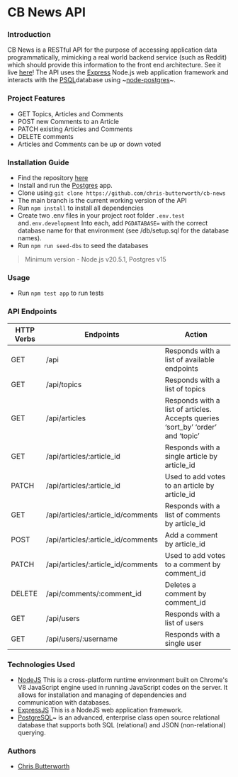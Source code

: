 # CB News API

### Introduction

CB News is a RESTful API for the purpose of accessing application data programmatically, mimicking a real world backend service (such as Reddit) which should provide this information to the front end architecture.
See it live [here](https://cb-news.onrender.com/api)!
The API uses the [Express](https://expressjs.com/) Node.js web application framework and interacts with the [PSQL](https://www.postgresql.org/download/)database using ~[node-postgres](https://node-postgres.com/)~.

### Project Features

- GET Topics, Articles and Comments
- POST new Comments to an Article
- PATCH existing Articles and Comments
- DELETE comments
- Articles and Comments can be up or down voted

### Installation Guide

- Find the repository [here](https://github.com/chris-butterworth/cb-news)
- Install and run the [Postgres](https://www.postgresql.org/download/) app.
- Clone using `git clone https://github.com/chris-butterworth/cb-news`
- The main branch is the current working version of the API
- Run `npm install` to install all dependencies
- Create two .env files in your project root folder `.env.test` and`.env.development` Into each, add `PGDATABASE=` with the correct database name for that environment (see /db/setup.sql for the database names).
- Run `npm run seed-dbs` to seed the databases

> Minimum version - Node.js v20.5.1, Postgres v15

### Usage

- Run `npm test app` to run tests

### API Endpoints

| HTTP Verbs | Endpoints                          | Action                                                                          |
| ---------- | ---------------------------------- | ------------------------------------------------------------------------------- |
| GET        | /api                               | Responds with a list of available endpoints                                     |
| GET        | /api/topics                        | Responds with a list of topics                                                  |
| GET        | /api/articles                      | Responds with a list of articles. Accepts queries ‘sort_by’ ‘order’ and ‘topic’ |
| GET        | /api/articles/:article_id          | Responds with a single article by article_id                                    |
| PATCH      | /api/articles/:article_id          | Used to add votes to an article by article_id                                   |
| GET        | /api/articles/:article_id/comments | Responds with a list of comments by article_id                                  |
| POST       | /api/articles/:article_id/comments | Add a comment by article_id                                                     |
| PATCH      | /api/articles/:article_id/comments | Used to add votes to a comment by comment_id                                    |
| DELETE     | /api/comments/:comment_id          | Deletes a comment by comment_id                                                 |
| GET        | /api/users                         | Responds with a list of users                                                   |
| GET        | /api/users/:username               | Responds with a single user                                                     |

### Technologies Used

- [NodeJS](https://nodejs.org/) This is a cross-platform runtime environment built on Chrome's V8 JavaScript engine used in running JavaScript codes on the server. It allows for installation and managing of dependencies and communication with databases.
- [ExpressJS](https://www.expresjs.org/) This is a NodeJS web application framework.
- [PostgreSQL](https://www.postgresql.org/)~ is an advanced, enterprise class open source relational database that supports both SQL (relational) and JSON (non-relational) querying.

### Authors

- [Chris Butterworth](https://github.com/chris-butterworth)

